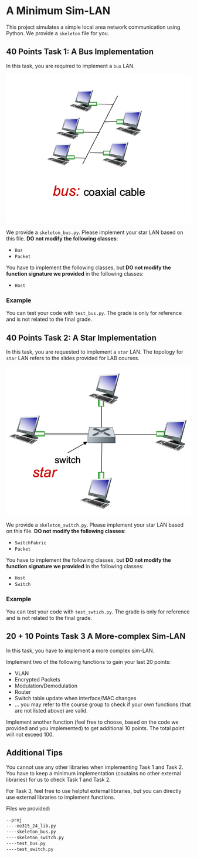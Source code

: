 # A Minimum Sim-LAN

This project simulates a simple local area network communication using Python. We provide a `skeleton` file for you.

## 40 Points Task 1: A Bus Implementation

In this task, you are required to implement a `bus` LAN. 

![image-20241119114104228](README/image-20241119114104228.png)

We provide a `skeleton_bus.py`. Please implement your star LAN based on this file. **DO not modify the following classes**:

- `Bus`
- `Packet`

You have to implement the following classes, but **DO not modify the function signature we provided** in the following classes:

- `Host`

### Example

You can test your code with `test_bus.py`. The grade is only for reference and is not related to the final grade.

## 40 Points Task 2: A Star Implementation

In this task, you are requested to implement a `star` LAN. The topology for `star` LAN refers to the slides provided for LAB courses. 

![image-20241119084035804](README/image-20241119084035804.png)

We provide a `skeleton_switch.py`. Please implement your star LAN based on this file. **DO not modify the following classes**:

- `SwitchFabric`
- `Packet`

You have to implement the following classes, but **DO not modify the function signature we provided** in the following classes:

- `Host`
- `Switch`

### Example

You can test your code with `test_swtich.py`. The grade is only for reference and is not related to the final grade.

## 20 + 10 Points Task 3 A More-complex Sim-LAN

In this task, you have to implement a more complex sim-LAN. 

Implement two of the following functions to gain your last 20 points:

- VLAN
- Encrypted Packets
- Modulation/Demodulation
- Router
- Switch table update when interface/MAC changes
- ... you may refer to the course group to check if your own functions (that are not listed above) are valid.

Implement another function (feel free to choose, based on the code we provided and you implemented) to get additional 10 points. The total point will not exceed 100.

## Additional Tips

You cannot use any other libraries when implementing Task 1 and Task 2. You have to keep a minimum implementation (coutains no other external libraries) for us to check Task 1 and Task 2. 

For Task 3, feel free to use helpful external libraries, but you can directly use external libraries to implement functions.

Files we provided:

```
--proj
----ee315_24_lib.py
----skeleton_bus.py
----skeleton_switch.py
----test_bus.py
----test_switch.py
```

